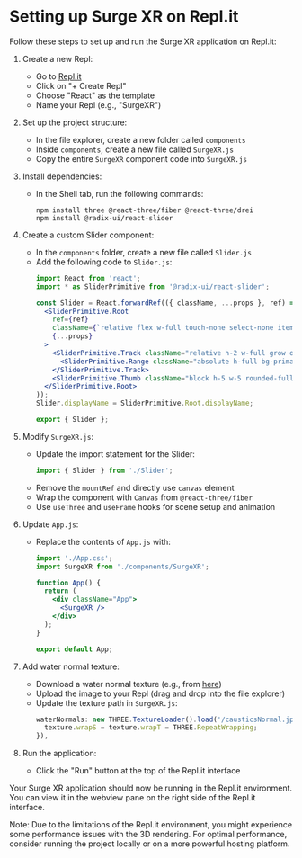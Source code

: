 # Setting up Surge XR on Repl.it

Follow these steps to set up and run the Surge XR application on Repl.it:

1. Create a new Repl:
   - Go to [Repl.it](https://replit.com)
   - Click on "+ Create Repl"
   - Choose "React" as the template
   - Name your Repl (e.g., "SurgeXR")

2. Set up the project structure:
   - In the file explorer, create a new folder called `components`
   - Inside `components`, create a new file called `SurgeXR.js`
   - Copy the entire `SurgeXR` component code into `SurgeXR.js`

3. Install dependencies:
   - In the Shell tab, run the following commands:
     ```
     npm install three @react-three/fiber @react-three/drei
     npm install @radix-ui/react-slider
     ```

4. Create a custom Slider component:
   - In the `components` folder, create a new file called `Slider.js`
   - Add the following code to `Slider.js`:
     ```jsx
     import React from 'react';
     import * as SliderPrimitive from '@radix-ui/react-slider';

     const Slider = React.forwardRef(({ className, ...props }, ref) => (
       <SliderPrimitive.Root
         ref={ref}
         className={`relative flex w-full touch-none select-none items-center ${className}`}
         {...props}
       >
         <SliderPrimitive.Track className="relative h-2 w-full grow overflow-hidden rounded-full bg-secondary">
           <SliderPrimitive.Range className="absolute h-full bg-primary" />
         </SliderPrimitive.Track>
         <SliderPrimitive.Thumb className="block h-5 w-5 rounded-full border-2 border-primary bg-background ring-offset-background transition-colors focus-visible:outline-none focus-visible:ring-2 focus-visible:ring-ring focus-visible:ring-offset-2 disabled:pointer-events-none disabled:opacity-50" />
       </SliderPrimitive.Root>
     ));
     Slider.displayName = SliderPrimitive.Root.displayName;

     export { Slider };
     ```

5. Modify `SurgeXR.js`:
   - Update the import statement for the Slider:
     ```jsx
     import { Slider } from './Slider';
     ```
   - Remove the `mountRef` and directly use `canvas` element
   - Wrap the component with `Canvas` from `@react-three/fiber`
   - Use `useThree` and `useFrame` hooks for scene setup and animation

6. Update `App.js`:
   - Replace the contents of `App.js` with:
     ```jsx
     import './App.css';
     import SurgeXR from './components/SurgeXR';

     function App() {
       return (
         <div className="App">
           <SurgeXR />
         </div>
       );
     }

     export default App;
     ```

7. Add water normal texture:
   - Download a water normal texture (e.g., from [here](https://29a.ch/sandbox/2012/caustics/causticsNormal.jpg))
   - Upload the image to your Repl (drag and drop into the file explorer)
   - Update the texture path in `SurgeXR.js`:
     ```jsx
     waterNormals: new THREE.TextureLoader().load('/causticsNormal.jpg', function (texture) {
       texture.wrapS = texture.wrapT = THREE.RepeatWrapping;
     }),
     ```

8. Run the application:
   - Click the "Run" button at the top of the Repl.it interface

Your Surge XR application should now be running in the Repl.it environment. You can view it in the webview pane on the right side of the Repl.it interface.

Note: Due to the limitations of the Repl.it environment, you might experience some performance issues with the 3D rendering. For optimal performance, consider running the project locally or on a more powerful hosting platform.
